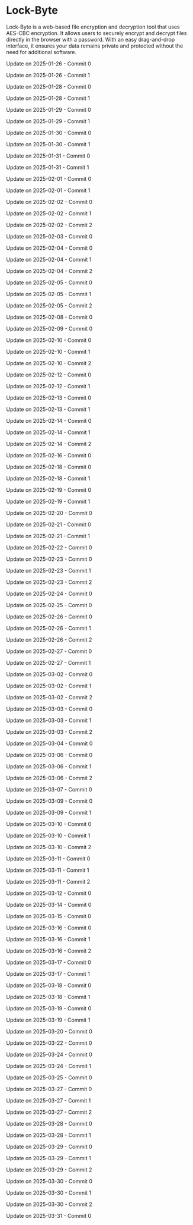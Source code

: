 # Lock-Byte
Lock-Byte is a web-based file encryption and decryption tool that uses AES-CBC encryption. It allows users to securely encrypt and decrypt files directly in the browser with a password. With an easy drag-and-drop interface, it ensures your data remains private and protected without the need for additional software.

Update on 2025-01-26 - Commit 0

Update on 2025-01-26 - Commit 1

Update on 2025-01-28 - Commit 0

Update on 2025-01-28 - Commit 1

Update on 2025-01-29 - Commit 0

Update on 2025-01-29 - Commit 1

Update on 2025-01-30 - Commit 0

Update on 2025-01-30 - Commit 1

Update on 2025-01-31 - Commit 0

Update on 2025-01-31 - Commit 1

Update on 2025-02-01 - Commit 0

Update on 2025-02-01 - Commit 1

Update on 2025-02-02 - Commit 0

Update on 2025-02-02 - Commit 1

Update on 2025-02-02 - Commit 2

Update on 2025-02-03 - Commit 0

Update on 2025-02-04 - Commit 0

Update on 2025-02-04 - Commit 1

Update on 2025-02-04 - Commit 2

Update on 2025-02-05 - Commit 0

Update on 2025-02-05 - Commit 1

Update on 2025-02-05 - Commit 2

Update on 2025-02-08 - Commit 0

Update on 2025-02-09 - Commit 0

Update on 2025-02-10 - Commit 0

Update on 2025-02-10 - Commit 1

Update on 2025-02-10 - Commit 2

Update on 2025-02-12 - Commit 0

Update on 2025-02-12 - Commit 1

Update on 2025-02-13 - Commit 0

Update on 2025-02-13 - Commit 1

Update on 2025-02-14 - Commit 0

Update on 2025-02-14 - Commit 1

Update on 2025-02-14 - Commit 2

Update on 2025-02-16 - Commit 0

Update on 2025-02-18 - Commit 0

Update on 2025-02-18 - Commit 1

Update on 2025-02-19 - Commit 0

Update on 2025-02-19 - Commit 1

Update on 2025-02-20 - Commit 0

Update on 2025-02-21 - Commit 0

Update on 2025-02-21 - Commit 1

Update on 2025-02-22 - Commit 0

Update on 2025-02-23 - Commit 0

Update on 2025-02-23 - Commit 1

Update on 2025-02-23 - Commit 2

Update on 2025-02-24 - Commit 0

Update on 2025-02-25 - Commit 0

Update on 2025-02-26 - Commit 0

Update on 2025-02-26 - Commit 1

Update on 2025-02-26 - Commit 2

Update on 2025-02-27 - Commit 0

Update on 2025-02-27 - Commit 1

Update on 2025-03-02 - Commit 0

Update on 2025-03-02 - Commit 1

Update on 2025-03-02 - Commit 2

Update on 2025-03-03 - Commit 0

Update on 2025-03-03 - Commit 1

Update on 2025-03-03 - Commit 2

Update on 2025-03-04 - Commit 0

Update on 2025-03-06 - Commit 0

Update on 2025-03-06 - Commit 1

Update on 2025-03-06 - Commit 2

Update on 2025-03-07 - Commit 0

Update on 2025-03-09 - Commit 0

Update on 2025-03-09 - Commit 1

Update on 2025-03-10 - Commit 0

Update on 2025-03-10 - Commit 1

Update on 2025-03-10 - Commit 2

Update on 2025-03-11 - Commit 0

Update on 2025-03-11 - Commit 1

Update on 2025-03-11 - Commit 2

Update on 2025-03-12 - Commit 0

Update on 2025-03-14 - Commit 0

Update on 2025-03-15 - Commit 0

Update on 2025-03-16 - Commit 0

Update on 2025-03-16 - Commit 1

Update on 2025-03-16 - Commit 2

Update on 2025-03-17 - Commit 0

Update on 2025-03-17 - Commit 1

Update on 2025-03-18 - Commit 0

Update on 2025-03-18 - Commit 1

Update on 2025-03-19 - Commit 0

Update on 2025-03-19 - Commit 1

Update on 2025-03-20 - Commit 0

Update on 2025-03-22 - Commit 0

Update on 2025-03-24 - Commit 0

Update on 2025-03-24 - Commit 1

Update on 2025-03-25 - Commit 0

Update on 2025-03-27 - Commit 0

Update on 2025-03-27 - Commit 1

Update on 2025-03-27 - Commit 2

Update on 2025-03-28 - Commit 0

Update on 2025-03-28 - Commit 1

Update on 2025-03-29 - Commit 0

Update on 2025-03-29 - Commit 1

Update on 2025-03-29 - Commit 2

Update on 2025-03-30 - Commit 0

Update on 2025-03-30 - Commit 1

Update on 2025-03-30 - Commit 2

Update on 2025-03-31 - Commit 0

